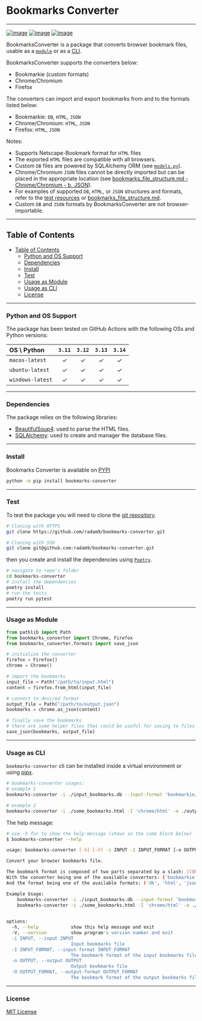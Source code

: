# Bookmarks Converter

---
[![image](https://img.shields.io/github/actions/workflow/status/radam9/bookmarks-converter/build-deploy.yml?branch=main&style=flat-square)](https://github.com/radam9/bookmarks-converter)
[![image](https://img.shields.io/github/license/radam9/bookmarks-converter?style=flat-square)](https://pypi.org/project/bookmarks-converter/)
[![image](https://img.shields.io/pypi/pyversions/bookmarks-converter?style=flat-square)](https://pypi.org/project/bookmarks-converter/)


BookmarksConverter is a package that converts browser bookmark files, usable as a [`module`](#usage-as-module) or as a [CLI](#usage-as-cli).

BookmarksConverter supports the converters below:

- Bookmarkie (custom formats)
- Chrome/Chromium
- Firefox

The converters can import and export bookmarks from and to the formats listed below:

- Bookmarkie: `DB`, `HTML`, `JSON`
- Chrome/Chromium: `HTML`, `JSON`
- Firefox: `HTML`, `JSON`

Notes:

- Supports Netscape-Bookmark format for `HTML` files
- The exported `HTML` files are compatible with all browsers.
- Custom `DB` files are powered by SQLAlchemy ORM (see [`models.py`](/src/bookmarks_converter/models.py)).
- Chrome/Chromium `JSON` files cannot be directly imported but can be placed in the appropriate location (see [bookmarks_file_structure.md - Chrome/Chromium - b. JSON](./bookmarks_file_structure.md#b-json)).
- For examples of supported `DB`, `HTML`, or `JSON` structures and formats, refer to the [test resources](tests/resources) or [bookmarks_file_structure.md](bookmarks_file_structure.md).
- Custom `DB` and `JSON` formats by BookmarksConverter are not browser-importable.

---
## Table of Contents
  - [Table of Contents](#table-of-contents)
    - [Python and OS Support](#python-and-os-support)
    - [Dependencies](#dependencies)
    - [Install](#install)
    - [Test](#test)
    - [Usage as Module](#usage-as-module)
    - [Usage as CLI](#usage-as-cli)
    - [License](#license)
---
### Python and OS Support
The package has been tested on GitHub Actions with the following OSs and Python versions:

| OS \ Python      | `3.11`  | `3.12`  | `3.13`  | `3.14`  |
|:-----------------|:-------:|:-------:|:-------:|:-------:|
| `macos-latest`   | &check; | &check; | &check; | &check; |
| `ubuntu-latest`  | &check; | &check; | &check; | &check; |
| `windows-latest` | &check; | &check; | &check; | &check; |


---
### Dependencies
The package relies on the following libraries:
- [BeautifulSoup4](https://www.crummy.com/software/BeautifulSoup/): used to parse the HTML files.
- [SQLAlchemy](https://www.sqlalchemy.org/): used to create and manager the database files.

---
### Install
Bookmarks Converter is available on [PYPI](https://pypi.org/project/bookmarks-converter/)
```bash
python -m pip install bookmarks-converter
```

---
### Test
To test the package you will need to clone the [git repository](https://github.com/radam9/bookmarks-converter).

```bash
# Cloning with HTTPS
git clone https://github.com/radam9/bookmarks-converter.git

# Cloning with SSH
git clone git@github.com:radam9/bookmarks-converter.git
```
then you create and install the dependencies using [`Poetry`](https://python-poetry.org/).

```bash
# navigate to repo's folder
cd bookmarks-converter
# install the dependencies
poetry install
# run the tests
poetry run pytest
```

---
### Usage as Module
```python
from pathlib import Path
from bookmarks_converter import Chrome, Firefox
from bookmarks_converter.formats import save_json

# initialize the converter
firefox = Firefox()
chrome = Chrome()

# import the bookmarks
input_file = Path("/path/to/input.html")
content = firefox.from_html(input_file)

# convert to desired format
output_file = Path("/path/to/output.json")
bookmarks = chrome.as_json(content)

# finally save the bookmarks
# there are some helper files that could be useful for saving to files
save_json(bookmarks, output_file)
```

---
### Usage as CLI

`bookmarks-converter` cli can be installed inside a virtual environment or using [pipx](https://github.com/pypa/pipx).
```bash
# bookmarks-converter usages:
# example 1
bookmarks-converter -i ./input_bookmarks.db --input-format 'bookmarkie/db' --output-format 'chrome/html'

# example 2
bookmarks-converter -i ./some_bookmarks.html -I 'chrome/html' -o ./output_bookmarks.json -O 'firefox/json'
```

The help message:
```bash
# use -h for to show the help message (shown in the code block below)
$ bookmarks-converter --help

usage: bookmarks-converter [-h] [-V] -i INPUT -I INPUT_FORMAT [-o OUTPUT] -O OUTPUT_FORMAT

Convert your browser bookmarks file.

The bookmark format is composed of two parts separated by a slash: [CONVERTER]/[FORMAT], ex. 'firefox/html'
With the converter being one of the available converters: ('bookmarkie', 'chrome', 'firefox')
And the format being one of the available formats: ('db', 'html', 'json')

Example Usage:
    bookmarks-converter -i ./input_bookmarks.db --input-format 'bookmarkie/db' --output-format 'chrome/html'
    bookmarks-converter -i ./some_bookmarks.html -I 'chrome/html' -o ./output_bookmarks.json -O 'firefox/json'
    

options:
  -h, --help            show this help message and exit
  -V, --version         show program's version number and exit
  -i INPUT, --input INPUT
                        Input bookmarks file
  -I INPUT_FORMAT, --input-format INPUT_FORMAT
                        The bookmark format of the input bookmarks file
  -o OUTPUT, --output OUTPUT
                        Output bookmarks file
  -O OUTPUT_FORMAT, --output-format OUTPUT_FORMAT
                        The bookmark format of the output bookmarks file
```

---
### License
[MIT License](LICENSE)
